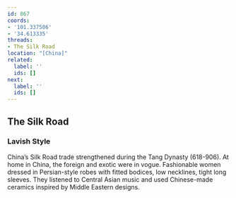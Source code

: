 ```yaml
---
id: 867
coords:
- '101.337506'
- '34.613335'
threads:
- The Silk Road
location: "[China]"
related:
  label: ''
  ids: []
next:
  label: ''
  ids: []
---
```


## The Silk Road

### Lavish Style

China’s Silk Road trade strengthened during the Tang Dynasty (618-906). At home in China, the foreign and exotic were in vogue. Fashionable women dressed in Persian-style robes with fitted bodices, low necklines, tight long sleeves. They listened to Central Asian music and used Chinese-made ceramics inspired by Middle Eastern designs.
